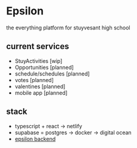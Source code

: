 # Epsilon

the everything platform for stuyvesant high school

## current services

- StuyActivities [wip]
- Opportunities [planned]
- schedule/schedules [planned]
- votes [planned]
- valentines [planned]
- mobile app [planned]

## stack

- typescript + react -> netlify
- supabase = postgres -> docker -> digital ocean 
- [epsilon backend](https://github.com/stuysu/epsilon-database)


